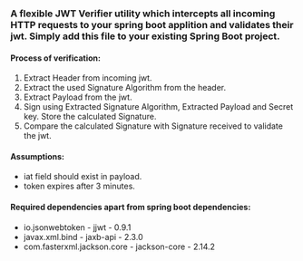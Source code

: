 ### A flexible JWT Verifier utility which intercepts all incoming HTTP requests to your spring boot applition and validates their jwt. Simply add this file to your existing Spring Boot project.

#### Process of verification:

1.  Extract Header from incoming jwt.
2.  Extract the used Signature Algorithm from the header.
3.  Extract Payload from the jwt.
4.  Sign using Extracted Signature Algorithm, Extracted Payload and Secret key. Store the calculated Signature.
5.  Compare the calculated Signature with Signature received to validate the jwt.

#### Assumptions:

-   iat field should exist in payload.
-   token expires after 3 minutes.

#### Required dependencies apart from spring boot dependencies:

- io.jsonwebtoken - jjwt - 0.9.1
- javax.xml.bind - jaxb-api - 2.3.0
- com.fasterxml.jackson.core - jackson-core - 2.14.2
